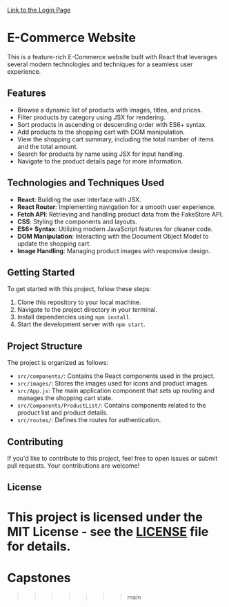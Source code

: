 [Link to the Login Page](https://sage-cobbler-7a07df.netlify.app/login)

# E-Commerce Website
 
This is a feature-rich E-Commerce website built with React that leverages several modern technologies and techniques for a seamless user experience.

## Features

- Browse a dynamic list of products with images, titles, and prices.
- Filter products by category using JSX for rendering.
- Sort products in ascending or descending order with ES6+ syntax.
- Add products to the shopping cart with DOM manipulation.
- View the shopping cart summary, including the total number of items and the total amount.
- Search for products by name using JSX for input handling.
- Navigate to the product details page for more information.

## Technologies and Techniques Used

- **React**: Building the user interface with JSX.
- **React Router**: Implementing navigation for a smooth user experience.
- **Fetch API**: Retrieving and handling product data from the FakeStore API.
- **CSS**: Styling the components and layouts.
- **ES6+ Syntax**: Utilizing modern JavaScript features for cleaner code.
- **DOM Manipulation**: Interacting with the Document Object Model to update the shopping cart.
- **Image Handling**: Managing product images with responsive design.

## Getting Started

To get started with this project, follow these steps:

1. Clone this repository to your local machine.
2. Navigate to the project directory in your terminal.
3. Install dependencies using `npm install`.
4. Start the development server with `npm start`.

## Project Structure

The project is organized as follows:

- `src/components/`: Contains the React components used in the project.
- `src/images/`: Stores the images used for icons and product images.
- `src/App.js`: The main application component that sets up routing and manages the shopping cart state.
- `src/Components/ProductList/`: Contains components related to the product list and product details.
- `src/routes/`: Defines the routes for authentication.

## Contributing

If you'd like to contribute to this project, feel free to open issues or submit pull requests. Your contributions are welcome!

## License

This project is licensed under the MIT License - see the [LICENSE](LICENSE) file for details.
=======
# Capstones
>>>>>>> main
